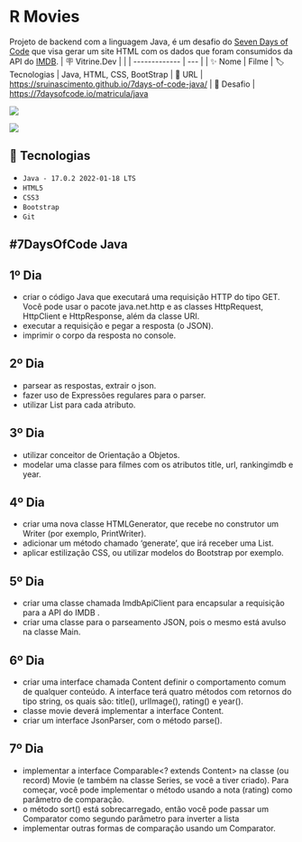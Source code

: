 

# R Movies

Projeto de backend com a linguagem Java, é um desafio do <a href="https://7daysofcode.io/matricula/java">Seven Days of Code</a> que visa gerar um site HTML com os dados que foram consumidos da API do <a href="https://imdb-api.com/">IMDB</a>.
| 🪧 Vitrine.Dev |     |
| -------------  | --- |
| ✨ Nome        | Filme
| 🏷️ Tecnologias | Java, HTML, CSS, BootStrap
| 🚀 URL         | https://sruinascimento.github.io/7days-of-code-java/
| 🤿 Desafio | https://7daysofcode.io/matricula/java



![](https://user-images.githubusercontent.com/50030996/235753192-a13cf698-7536-44d3-bb84-9ffe52d50dc5.png#vitrinedev)

![](https://user-images.githubusercontent.com/50030996/235753547-f777921f-6f46-45bb-b50b-a5f7047354d2.png)



## 🔨 Tecnologias

- ``Java - 17.0.2 2022-01-18 LTS``
- ``HTML5``
- ``CSS3``
- ``Bootstrap``
- ``Git``


## #7DaysOfCode Java


## 1º Dia
  - criar o código Java que executará uma requisição HTTP do tipo GET. Você pode usar o pacote java.net.http e as classes HttpRequest, HttpClient e HttpResponse, além da classe URI.
  - executar a requisição e pegar a resposta (o JSON).
  - imprimir o corpo da resposta no console.
  
  
## 2º Dia
  - parsear as respostas, extrair o json.
  - fazer uso de Expressões regulares para o parser.
  - utilizar List<String> para cada atributo.
  

## 3º Dia
  - utilizar conceitor de Orientação a Objetos.
  - modelar uma classe para filmes com os atributos title, url, rankingimdb e year. 
  
  
## 4º Dia
  - criar uma nova classe HTMLGenerator, que recebe no construtor um Writer (por exemplo, PrintWriter).
  - adicionar um método chamado ‘generate’, que irá receber uma List<Filme>.
  - aplicar estilização CSS, ou utilizar modelos do Bootstrap por exemplo.
  
  
 ## 5º Dia
   - criar uma classe chamada ImdbApiClient para encapsular a requisição para a API do IMDB .
   - criar uma classe para o parseamento JSON, pois o mesmo está avulso na classe Main.


## 6º Dia
   - criar uma interface chamada Content definir o comportamento comum de qualquer conteúdo. A interface terá quatro métodos com retornos do tipo string, os quais são: title(), urlImage(), rating() e year().
   - classe movie deverá implementar a interface Content.
   - criar um interface JsonParser, com o método parse(). 


## 7º Dia
   - implementar a interface Comparable<? extends Content> na classe (ou record) Movie (e também na classe Series, se você a tiver criado). Para começar, você pode implementar o método usando a nota (rating) como parâmetro de comparação.
  - o método sort() está sobrecarregado, então você pode passar um Comparator como segundo parâmetro para inverter a lista
  - implementar outras formas de comparação usando um Comparator.
  
  
